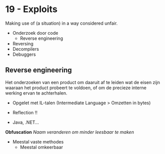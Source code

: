 # 19 - Exploits
Making use of (a situation) in a way considered unfair.
- Onderzoek door code
  - Reverse engineering
- Reversing
- Decompilers
- Debuggers

## Reverse engineering
Het onderzoeken van een product om daaruit af te leiden wat de eisen zijn waaraan het product probeert te voldoen, of om de precieze interne werking ervan te achterhalen.

- Opgelet met IL-talen (Intermediate Language > Omzetten in bytes)
+ Reflection !!
- Java, .NET...

**Obfuscation**
*Naam veranderen om minder leesbaar te maken*
+ Meestal vaste methodes
  + Meestal omkeerbaar



<!--stackedit_data:
eyJoaXN0b3J5IjpbLTI0ODg2Njk0NCwtMTExMjU2MDAwMCw3Mz
A5OTgxMTZdfQ==
-->